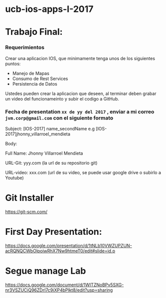 # ucb-ios-apps-I-2017 
# Trabajo Final:
### Requerimientos
Crear una aplicacion IOS, que minimamente tenga unos de los siguientes puntos:
  - Manejo de Mapas
  - Consumo de Rest Services
  - Persistencia de Datos
  
 Ustedes pueden crear la aplicacion que deseen, al terminar deben grabar un video del funcionameinto y subir el codigo a GitHub. 
 ### Fecha de presentation ``xx de yy del 2017`` , enviar a mi correo `` jvm.corp@gmail.com `` con el siguiente formato
 Subject: [IOS-2017] name_secondName e.g [IOS-2017]jhonny_villarroel_mendieta
 
 Body:
 
 Full Name: Jhonny Villarroel Mendieta
 
 URL-Git: yyy.com (la url de su repositorio git)
 
 URL-video: xxx.com (url de su video, se puede usar google drive o subirlo a Youtube)

# Git Installer
https://git-scm.com/

# First Day Presentation:
https://docs.google.com/presentation/d/1tNLb10VWZUPZUN-acRQNQCWbOlpoiwRhX7Nw9htmeT0/edit#slide=id.p

# Segue manage Lab

https://docs.google.com/document/d/1WITZNoBPv5SXG-nr3VSZUCiQ96ZDrI7c9iXP4bPlkt8/edit?usp=sharing


